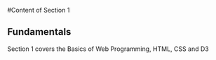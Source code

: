 #Content of Section 1
## Fundamentals

Section 1 covers the Basics of Web Programming, HTML, CSS and D3
